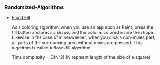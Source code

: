 ### Randomized-Algorithms

- [Flood Fill](FloodFill/Flood_Fill_Algorithm.cpp)

    As a coloring algorithm, when you use an app such as Paint, press the fill button and press a shape, and the color is colored inside the shape. Likewise in the case of minesweeper, when you click a non-mines part, all parts of the surrounding area without mines are pressed. This algorithm is called a flood-fill algorithm. 

    Time complexity = O(N^2) (N reprsent length of the side of a square)
